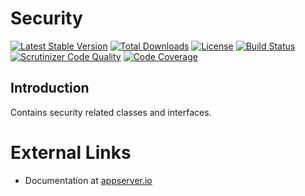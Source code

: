 # Security

[![Latest Stable Version](https://poser.pugx.org/appserver-io-psr/security/v/stable.png)](https://packagist.org/packages/appserver-io-psr/security) [![Total Downloads](https://poser.pugx.org/appserver-io-psr/security/downloads.png)](https://packagist.org/packages/appserver-io-psr/security) [![License](https://poser.pugx.org/appserver-io-psr/security/license.png)](https://packagist.org/packages/appserver-io-psr/security) [![Build Status](https://travis-ci.org/appserver-io-psr/security.png)](https://travis-ci.org/appserver-io-psr/security) [![Scrutinizer Code Quality](https://scrutinizer-ci.com/g/appserver-io-psr/security/badges/quality-score.png?b=master)](https://scrutinizer-ci.com/g/appserver-io-psr/security/?branch=master) [![Code Coverage](https://scrutinizer-ci.com/g/appserver-io-psr/security/badges/coverage.png?b=master)](https://scrutinizer-ci.com/g/appserver-io-psr/security/?branch=master)

## Introduction

Contains security related classes and interfaces.

# External Links

* Documentation at [appserver.io](http://docs.appserver.io)